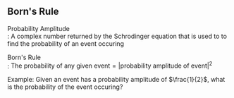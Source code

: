 ## Born's Rule

Probability Amplitude    
: A complex number returned by the Schrodinger equation that is used to to find the
probability of an event occuring

[//]: # (Schrodinger's equation is the Newton's Laws of the quantum world.)     
[//]: # (Will only look at non-complex probability amplitudes.)

Born's Rule    
: $\text{The probability of any given event} = |\text{probability amplitude of event}|^2$

Example: Given an event has a probability amplitude of $\frac{1}{2}$, what is the 
         probability of the event occuring?

[//]: # (Followup example: demonstrate the coin-flip scenario on the whiteboard.)
